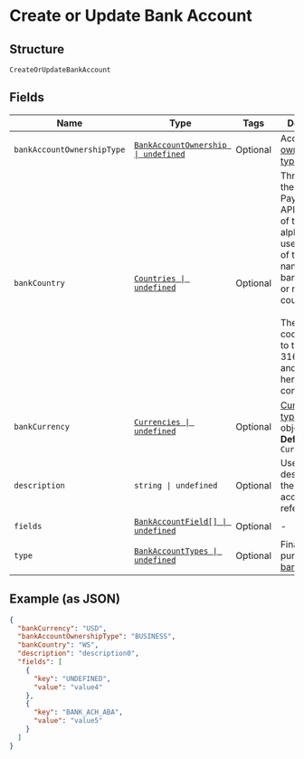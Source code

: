 
# Create or Update Bank Account

## Structure

`CreateOrUpdateBankAccount`

## Fields

| Name | Type | Tags | Description |
|  --- | --- | --- | --- |
| `bankAccountOwnershipType` | [`BankAccountOwnership \| undefined`](../../doc/models/bank-account-ownership.md) | Optional | Account [ownership types](#/rest/models/structures/bank-account-ownership) |
| `bankCountry` | [`Countries \| undefined`](../../doc/models/countries.md) | Optional | Throughout the PayQuicker API, the usage of the 2-letter alpha code is used in place of the country name, e.g., for bank country or residential country.<br><br>The 2-letter codes adhere to the ISO 3166-1 spec and are listed here for convenience. |
| `bankCurrency` | [`Currencies \| undefined`](../../doc/models/currencies.md) | Optional | [Currency code type](#/rest/models/structures/country) for the object<br>**Default**: `Currencies.USD` |
| `description` | `string \| undefined` | Optional | User-supplied description of the bank account for reference |
| `fields` | [`BankAccountField[] \| undefined`](../../doc/models/bank-account-field.md) | Optional | - |
| `type` | [`BankAccountTypes \| undefined`](../../doc/models/bank-account-types.md) | Optional | Financial purpose of the [bank account](#/rest/models/structures/bank-account-type) |

## Example (as JSON)

```json
{
  "bankCurrency": "USD",
  "bankAccountOwnershipType": "BUSINESS",
  "bankCountry": "WS",
  "description": "description0",
  "fields": [
    {
      "key": "UNDEFINED",
      "value": "value4"
    },
    {
      "key": "BANK_ACH_ABA",
      "value": "value5"
    }
  ]
}
```

